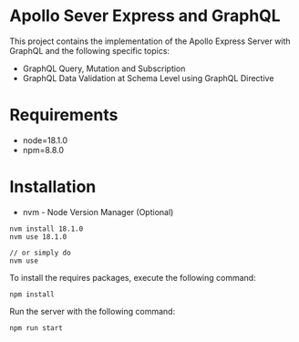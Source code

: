 # Apollo Sever Express and GraphQL
This project contains the implementation of the Apollo Express Server with GraphQL and the following specific topics:
- GraphQL Query, Mutation and Subscription
- GraphQL Data Validation at Schema Level using GraphQL Directive

# Requirements
- node=18.1.0
- npm=8.8.0

# Installation
- nvm - Node Version Manager (Optional)
```
nvm install 18.1.0
nvm use 18.1.0

// or simply do
nvm use
```

To install the requires packages, execute the following command:
```
npm install
```

Run the server with the following command:
```
npm run start
```
